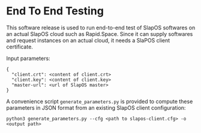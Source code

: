 # End To End Testing

This software release is used to run end-to-end test of SlapOS softwares on an actual SlapOS cloud such as Rapid.Space. Since it can supply softwares and request instances on an actual cloud, it needs a SlaPOS client certificate.

Input parameters:

```
{
  "client.crt": <content of client.crt>
  "client.key": <content of client.key>
  "master-url": <url of SlapOS master>
}
```

A convenience script `generate_parameters.py` is provided to compute these parameters in JSON format from an existing SlapOS client configuration:

```
python3 generate_parameters.py --cfg <path to slapos-client.cfg> -o <output path>
```
